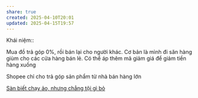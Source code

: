 ```yaml
---
share: true
created: 2025-04-10T20:01
updated: 2025-04-15T19:57
---
```

Khái niệm:: 

Mua đồ trả góp 0%, rồi bán lại cho người khác. Cơ bản là mình đi săn hàng giùm cho các cửa hàng bán lẻ. Có thể áp thêm mã giảm giá để giảm tiền hàng xuống

Shopee chỉ cho trả góp sản phẩm từ nhà bán hàng lớn

[Sàn biết chạy ảo, nhưng chẳng tội gì bỏ](../S%C3%A0n%20th%C6%B0%C6%A1ng%20m%E1%BA%A1i%20%C4%91i%E1%BB%87n%20t%E1%BB%AD/S%C3%A0n%20bi%E1%BA%BFt%20ch%E1%BA%A1y%20%E1%BA%A3o,%20nh%C6%B0ng%20ch%E1%BA%B3ng%20t%E1%BB%99i%20g%C3%AC%20b%E1%BB%8F.md)
